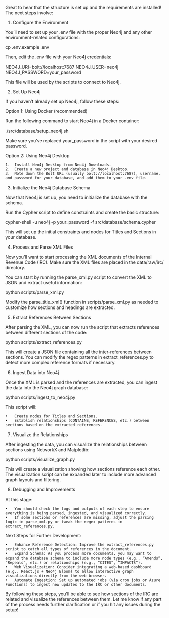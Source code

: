Great to hear that the structure is set up and the requirements are installed! The next steps involve:

1. Configure the Environment

You’ll need to set up your .env file with the proper Neo4j and any other environment-related configurations:

cp .env.example .env

Then, edit the .env file with your Neo4j credentials:

NEO4J_URI=bolt://localhost:7687
NEO4J_USER=neo4j
NEO4J_PASSWORD=your_password

This file will be used by the scripts to connect to Neo4j.

2. Set Up Neo4j

If you haven’t already set up Neo4j, follow these steps:

Option 1: Using Docker (recommended)

Run the following command to start Neo4j in a Docker container:

./src/database/setup_neo4j.sh

Make sure you’ve replaced your_password in the script with your desired password.

Option 2: Using Neo4j Desktop

	1.	Install Neo4j Desktop from Neo4j Downloads.
	2.	Create a new project and database in Neo4j Desktop.
	3.	Note down the Bolt URL (usually bolt://localhost:7687), username, and password for your database, and add them to your .env file.

3. Initialize the Neo4j Database Schema

Now that Neo4j is set up, you need to initialize the database with the schema.

Run the Cypher script to define constraints and create the basic structure:

cypher-shell -u neo4j -p your_password -f src/database/schema.cypher

This will set up the initial constraints and nodes for Titles and Sections in your database.

4. Process and Parse XML Files

Now you’ll want to start processing the XML documents of the Internal Revenue Code (IRC). Make sure the XML files are placed in the data/raw/irc/ directory.

You can start by running the parse_xml.py script to convert the XML to JSON and extract useful information:

python scripts/parse_xml.py

Modify the parse_title_xml() function in scripts/parse_xml.py as needed to customize how sections and headings are extracted.

5. Extract References Between Sections

After parsing the XML, you can now run the script that extracts references between different sections of the code:

python scripts/extract_references.py

This will create a JSON file containing all the inter-references between sections. You can modify the regex patterns in extract_references.py to detect more complex reference formats if necessary.

6. Ingest Data into Neo4j

Once the XML is parsed and the references are extracted, you can ingest the data into the Neo4j graph database:

python scripts/ingest_to_neo4j.py

This script will:

	•	Create nodes for Titles and Sections.
	•	Establish relationships (CONTAINS, REFERENCES, etc.) between sections based on the extracted references.

7. Visualize the Relationships

After ingesting the data, you can visualize the relationships between sections using NetworkX and Matplotlib:

python scripts/visualize_graph.py

This will create a visualization showing how sections reference each other. The visualization script can be expanded later to include more advanced graph layouts and filtering.

8. Debugging and Improvements

At this stage:

	•	You should check the logs and outputs of each step to ensure everything is being parsed, ingested, and visualized correctly.
	•	If some sections or references are missing, adjust the parsing logic in parse_xml.py or tweak the regex patterns in extract_references.py.

Next Steps for Further Development:

	•	Enhance Reference Detection: Improve the extract_references.py script to catch all types of references in the document.
	•	Expand Schema: As you process more documents, you may want to expand the database schema to include more node types (e.g., “Amends”, “Repeals”, etc.) or relationships (e.g., “CITES”, “IMPACTS”).
	•	Web Visualization: Consider integrating a web-based dashboard (e.g., React.js + Neo4j Bloom) to allow interactive graph visualizations directly from the web browser.
	•	Automate Ingestion: Set up automated jobs (via cron jobs or Azure Functions) to ingest new updates to the IRC or other documents.

By following these steps, you’ll be able to see how sections of the IRC are related and visualize the references between them. Let me know if any part of the process needs further clarification or if you hit any issues during the setup!